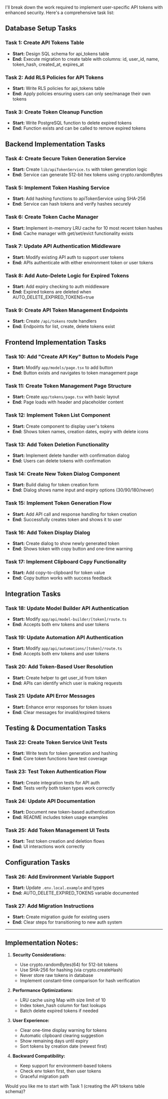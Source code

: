 I'll break down the work required to implement user-specific API tokens with enhanced security. Here's a comprehensive task list:

## Database Setup Tasks

### Task 1: Create API Tokens Table
- **Start:** Design SQL schema for api_tokens table
- **End:** Execute migration to create table with columns: id, user_id, name, token_hash, created_at, expires_at

### Task 2: Add RLS Policies for API Tokens
- **Start:** Write RLS policies for api_tokens table
- **End:** Apply policies ensuring users can only see/manage their own tokens

### Task 3: Create Token Cleanup Function
- **Start:** Write PostgreSQL function to delete expired tokens
- **End:** Function exists and can be called to remove expired tokens

## Backend Implementation Tasks

### Task 4: Create Secure Token Generation Service
- **Start:** Create `lib/apiTokenService.ts` with token generation logic
- **End:** Service can generate 512-bit hex tokens using crypto.randomBytes

### Task 5: Implement Token Hashing Service
- **Start:** Add hashing functions to apiTokenService using SHA-256
- **End:** Service can hash tokens and verify hashes securely

### Task 6: Create Token Cache Manager
- **Start:** Implement in-memory LRU cache for 10 most recent token hashes
- **End:** Cache manager with get/set/evict functionality exists

### Task 7: Update API Authentication Middleware
- **Start:** Modify existing API auth to support user tokens
- **End:** APIs authenticate with either environment token or user tokens

### Task 8: Add Auto-Delete Logic for Expired Tokens
- **Start:** Add expiry checking to auth middleware
- **End:** Expired tokens are deleted when AUTO_DELETE_EXPIRED_TOKENS=true

### Task 9: Create API Token Management Endpoints
- **Start:** Create `/api/tokens` route handlers
- **End:** Endpoints for list, create, delete tokens exist

## Frontend Implementation Tasks

### Task 10: Add "Create API Key" Button to Models Page
- **Start:** Modify `app/models/page.tsx` to add button
- **End:** Button exists and navigates to token management page

### Task 11: Create Token Management Page Structure
- **Start:** Create `app/tokens/page.tsx` with basic layout
- **End:** Page loads with header and placeholder content

### Task 12: Implement Token List Component
- **Start:** Create component to display user's tokens
- **End:** Shows token names, creation dates, expiry with delete icons

### Task 13: Add Token Deletion Functionality
- **Start:** Implement delete handler with confirmation dialog
- **End:** Users can delete tokens with confirmation

### Task 14: Create New Token Dialog Component
- **Start:** Build dialog for token creation form
- **End:** Dialog shows name input and expiry options (30/90/180/never)

### Task 15: Implement Token Generation Flow
- **Start:** Add API call and response handling for token creation
- **End:** Successfully creates token and shows it to user

### Task 16: Add Token Display Dialog
- **Start:** Create dialog to show newly generated token
- **End:** Shows token with copy button and one-time warning

### Task 17: Implement Clipboard Copy Functionality
- **Start:** Add copy-to-clipboard for token value
- **End:** Copy button works with success feedback

## Integration Tasks

### Task 18: Update Model Builder API Authentication
- **Start:** Modify `app/api/model-builder/[token]/route.ts`
- **End:** Accepts both env tokens and user tokens

### Task 19: Update Automation API Authentication
- **Start:** Modify `app/api/automations/[token]/route.ts`
- **End:** Accepts both env tokens and user tokens

### Task 20: Add Token-Based User Resolution
- **Start:** Create helper to get user_id from token
- **End:** APIs can identify which user is making requests

### Task 21: Update API Error Messages
- **Start:** Enhance error responses for token issues
- **End:** Clear messages for invalid/expired tokens

## Testing & Documentation Tasks

### Task 22: Create Token Service Unit Tests
- **Start:** Write tests for token generation and hashing
- **End:** Core token functions have test coverage

### Task 23: Test Token Authentication Flow
- **Start:** Create integration tests for API auth
- **End:** Tests verify both token types work correctly

### Task 24: Update API Documentation
- **Start:** Document new token-based authentication
- **End:** README includes token usage examples

### Task 25: Add Token Management UI Tests
- **Start:** Test token creation and deletion flows
- **End:** UI interactions work correctly

## Configuration Tasks

### Task 26: Add Environment Variable Support
- **Start:** Update `.env.local.example` and types
- **End:** AUTO_DELETE_EXPIRED_TOKENS variable documented

### Task 27: Add Migration Instructions
- **Start:** Create migration guide for existing users
- **End:** Clear steps for transitioning to new auth system

---

## Implementation Notes:

1. **Security Considerations:**
   - Use crypto.randomBytes(64) for 512-bit tokens
   - Use SHA-256 for hashing (via crypto.createHash)
   - Never store raw tokens in database
   - Implement constant-time comparison for hash verification

2. **Performance Optimizations:**
   - LRU cache using Map with size limit of 10
   - Index token_hash column for fast lookups
   - Batch delete expired tokens if needed

3. **User Experience:**
   - Clear one-time display warning for tokens
   - Automatic clipboard clearing suggestion
   - Show remaining days until expiry
   - Sort tokens by creation date (newest first)

4. **Backward Compatibility:**
   - Keep support for environment-based tokens
   - Check env token first, then user tokens
   - Graceful migration path

Would you like me to start with Task 1 (creating the API tokens table schema)?